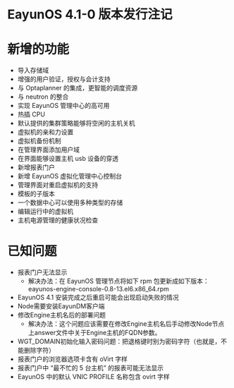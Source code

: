 EayunOS 4.1-0 版本发行注记
=========================

# 新增的功能

* 导入存储域
* 增强的用户验证，授权与会计支持
* 与 Optaplanner 的集成，更智能的调度资源
* 与 neutron 的整合
* 实现 EayunOS 管理中心的高可用
* 热插 CPU
* 默认提供的集群策略能够将空闲的主机关机
* 虚拟机的亲和力设置
* 虚拟机备份机制
* 在管理界面添加用户域
* 在界面能够设置主机 usb 设备的穿透
* 新增报表门户
* 新增 EayunOS 虚拟化管理中心控制台
* 管理界面对重启虚拟机的支持
* 模板的子版本
* 一个数据中心可以使用多种类型的存储
* 编辑运行中的虚拟机
* 主机电源管理的健康状况检查

# 已知问题

* 报表门户无法显示
    * 解决办法：在 EayunOS 管理节点将如下 rpm 包更新成如下版本：eayunos-engine-console-0.8-13.el6.x86_64.rpm
* EayunOS 4.1 安装完成之后重启可能会出现启动失败的情况
* Node需要安装EayunDM客户端
* 修改Engine主机名后的部署问题
    * 解决办法：这个问题应该需要在修改Engine主机名后手动修改Node节点上answer文件中关于Engine主机的FQDN参数。
* WGT_DOMAIN初始化输入密码问题：把退格键时别为密码字符（也就是，不能删除字符）
* 报表门户的浏览器选项卡含有 oVirt 字样
* 报表门户中 “最不忙的 5 台主机” 的报表可能无法显示
* EayunOS 中的默认 VNIC PROFILE 名称包含 ovirt 字样
